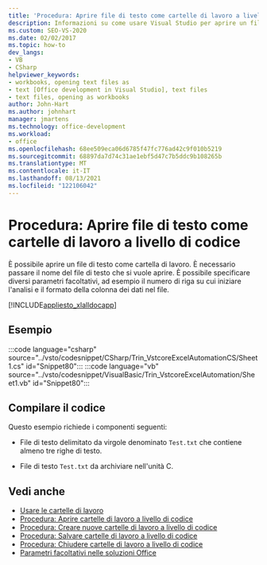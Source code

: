 ```yaml
---
title: 'Procedura: Aprire file di testo come cartelle di lavoro a livello di codice'
description: Informazioni su come usare Visual Studio per aprire un file di testo come cartella Microsoft Excel cartella di lavoro.
ms.custom: SEO-VS-2020
ms.date: 02/02/2017
ms.topic: how-to
dev_langs:
- VB
- CSharp
helpviewer_keywords:
- workbooks, opening text files as
- text [Office development in Visual Studio], text files
- text files, opening as workbooks
author: John-Hart
ms.author: johnhart
manager: jmartens
ms.technology: office-development
ms.workload:
- office
ms.openlocfilehash: 68ee509eca06d6785f47fc776ad42c9f010b5219
ms.sourcegitcommit: 68897da7d74c31ae1ebf5d47c7b5ddc9b108265b
ms.translationtype: MT
ms.contentlocale: it-IT
ms.lasthandoff: 08/13/2021
ms.locfileid: "122106042"
---
```

# <a name="how-to-programmatically-open-text-files-as-workbooks"></a>Procedura: Aprire file di testo come cartelle di lavoro a livello di codice
  È possibile aprire un file di testo come cartella di lavoro. È necessario passare il nome del file di testo che si vuole aprire. È possibile specificare diversi parametri facoltativi, ad esempio il numero di riga su cui iniziare l'analisi e il formato della colonna dei dati nel file.

 [!INCLUDE[appliesto_xlalldocapp](../vsto/includes/appliesto-xlalldocapp-md.md)]

## <a name="example"></a>Esempio
 :::code language="csharp" source="../vsto/codesnippet/CSharp/Trin_VstcoreExcelAutomationCS/Sheet1.cs" id="Snippet80":::
 :::code language="vb" source="../vsto/codesnippet/VisualBasic/Trin_VstcoreExcelAutomation/Sheet1.vb" id="Snippet80":::

## <a name="compile-the-code"></a>Compilare il codice
 Questo esempio richiede i componenti seguenti:

- File di testo delimitato da virgole denominato `Test.txt` che contiene almeno tre righe di testo.

- File di testo `Test.txt` da archiviare nell'unità C.

## <a name="see-also"></a>Vedi anche
- [Usare le cartelle di lavoro](../vsto/working-with-workbooks.md)
- [Procedura: Aprire cartelle di lavoro a livello di codice](../vsto/how-to-programmatically-open-workbooks.md)
- [Procedura: Creare nuove cartelle di lavoro a livello di codice](../vsto/how-to-programmatically-create-new-workbooks.md)
- [Procedura: Salvare cartelle di lavoro a livello di codice](../vsto/how-to-programmatically-save-workbooks.md)
- [Procedura: Chiudere cartelle di lavoro a livello di codice](../vsto/how-to-programmatically-close-workbooks.md)
- [Parametri facoltativi nelle soluzioni Office](../vsto/optional-parameters-in-office-solutions.md)
